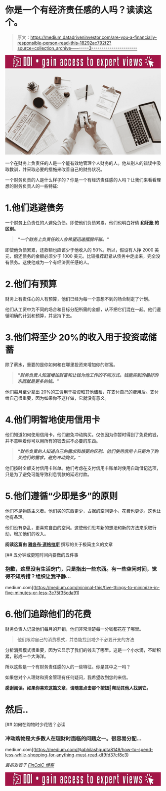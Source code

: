 # 你是一个有经济责任感的人吗？读读这个。

> 原文：<https://medium.datadriveninvestor.com/are-you-a-financially-responsible-person-read-this-18292ac792f2?source=collection_archive---------3----------------------->

[![](img/699b1f96b1399ed6f8f781f65dd09f93.png)](http://www.track.datadriveninvestor.com/ExpertRi160px)![](img/a4c20f3b3b358923efa3977aa723e1a7.png)

一个在财务上负责任的人是一个能有效地管理个人财务的人。他从别人的错误中吸取教训，并采取必要的措施来改善自己的财务状况。

一个财务负责的人是什么样子的？你是一个有经济责任感的人吗？让我们来看看理想的财务负责人的一些特征:

# 1.他们逃避债务

一个财务上负责任的人避免负债。即使他们负债累累，他们也明白好债 [**和坏账**](https://medium.com/@abhilashgupta8149/good-debt-vs-bad-debt-must-read-d552490c317) **的区别。**

> ***“一个财务上负责任的人会希望迅速摆脱坏账。”***

即使他负债累累，还款额也应该少于他收入的 50%。所以，假设有人挣 2000 美元，偿还债务的金额必须少于 1000 美元。比较推荐赶紧从债务中走出来，完全没有债务。这使他成为一个有经济责任感的人。

# 2.他们有预算

财务上有责任心的人有预算，他们已经为每一个意想不到的场合制定了计划。

他们从工资中为不同的场合和目标分配所需的金额，从不把它们混在一起。他们遵循明确的计划和预算，并坚持下去。

# 3.他们将至少 20%的收入用于投资或储蓄

除了薪水，重要的是你如何和在哪里投资来增加你的财富。

> ***“财务负责人知道增加财富和让钱为他工作的不同方式。钱能买到的最好的东西就是更多的钱。”***

他们每月至少拿出 20%的工资用于投资和其他储蓄，在支付自己的费用后。支付给自己很重要，因为如果你不这样做，它就没有意义。

# 4.他们明智地使用信用卡

他们知道如何使用信用卡。他们避免冲动购买。仅仅因为你暂时得到了免费的钱，并不意味着你可以用所有的钱去买不必要的东西。

> ***“财务负责的人知道自己的需求和想要的区别。他们使用信用卡只是为了购买他们的需求，避免冲动购买。”***

他们按时全额支付信用卡账单。他们考虑在支付信用卡账单时使用自动借记选项，只是为了避免可能导致利息罚款的延迟付款。

# 5.他们遵循“少即是多”的原则

他们不是物质主义者。他们买的东西更少，占据的空间更小，花费也更少。这也让他有条理。

他们没有杂乱，更喜欢自由的空间。这使他们思考新的想法和新的方法来采取行动，增加他们的收入。

**阅读这篇由** [**雅各布·道格拉斯**](https://medium.com/u/35997c8494df?source=post_page-----18292ac792f2--------------------------------) 撰写的关于极简主义的文章

[](https://medium.com/minimal-this/five-things-to-minimize-in-five-minutes-or-less-3c75f35cda91) [## 五分钟或更短时间内要做的五件事

### 抱歉，这里没有生活窍门，只是指出一些东西。有一些空闲时间，觉得不知所措？组织让我平静…

medium.com](https://medium.com/minimal-this/five-things-to-minimize-in-five-minutes-or-less-3c75f35cda91) 

# 6.他们追踪他们的花费

财务负责人记录他们每月的开销，他们非常清楚每一分钱都花在了哪里。

> 他们跟踪自己的消费模式，并总能找到减少不必要开支的方法 

分析消费模式很重要，因为它显示了我们的钱去了哪里。这是一个小水滴，不断积累，形成一个大海洋。

所以这些是一个有财务责任感的人的一些特征。你是其中之一吗？

如果您对个人理财和资金管理有任何疑问，我希望收到您的来信。

**感谢阅读。如果你喜欢这篇文章，请随意点击那个按钮👏帮助其他人找到它。**

# 然后..

[](https://medium.com/@abhilashgupta8149/how-to-spend-less-while-shopping-for-anything-must-read-df9fd37cf8e3) [## 如何在购物时少花钱？必读

### 冲动购物是大多数人在理财时面临的问题之一。很容易分配…

medium.com](https://medium.com/@abhilashgupta8149/how-to-spend-less-while-shopping-for-anything-must-read-df9fd37cf8e3) 

*最初发表于* [*FinCalC 博客*](http://fincalc-blog.blogspot.com/2018/10/Are-you-a-financially-responsible-person-fincalc.html)

[![](img/699b1f96b1399ed6f8f781f65dd09f93.png)](http://www.track.datadriveninvestor.com/ExpertRi160pxB)